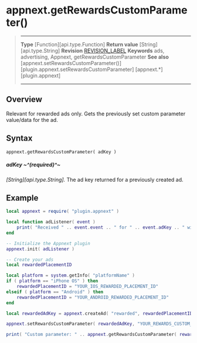 # appnext.getRewardsCustomParameter()

> --------------------- ------------------------------------------------------------------------------------------
> __Type__              [Function][api.type.Function]
> __Return value__      [String][api.type.String]
> __Revision__          [REVISION_LABEL](REVISION_URL)
> __Keywords__          ads, advertising, Appnext, getRewardsCustomParameter
> __See also__          [appnext.setRewardsCustomParameter()][plugin.appnext.setRewardsCustomParameter]
>						[appnext.*][plugin.appnext]
> --------------------- ------------------------------------------------------------------------------------------


## Overview

Relevant for rewarded ads only. Gets the previously set custom parameter value/data for the ad.


## Syntax

	appnext.getRewardsCustomParameter( adKey )

##### adKey ~^(required)^~
_[String][api.type.String]._ The ad key returned for a previously created ad.


## Example

``````lua
local appnext = require( "plugin.appnext" )

local function adListener( event )
	print( "Received " .. event.event .. " for " .. event.adKey .. " with message: " .. event.message )
end

-- Initialize the Appnext plugin
appnext.init( adListener )

-- Create your ads
local rewardedPlacementID

local platform = system.getInfo( "platformName" )
if ( platform == "iPhone OS" ) then
    rewardedPlacementID = "YOUR_IOS_REWARDED_PLACEMENT_ID"
elseif ( platform == "Android" ) then
    rewardedPlacementID = "YOUR_ANDROID_REWARDED_PLACEMENT_ID"
end

local rewardedAdKey = appnext.createAd( "rewarded", rewardedPlacementID )

appnext.setRewardsCustomParameter( rewardedAdKey, "YOUR_REWARDS_CUSTOM_PARAMETER" )

print( "Custom parameter: " .. appnext.getRewardsCustomParameter( rewardedAdKey ) )
``````

